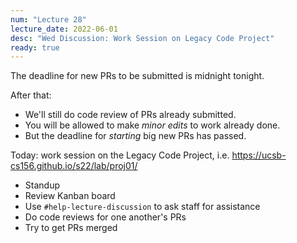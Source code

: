 ```yaml
---
num: "Lecture 28"
lecture_date: 2022-06-01
desc: "Wed Discussion: Work Session on Legacy Code Project"
ready: true
---
```


The deadline for new PRs to be submitted is midnight tonight.

After that:
* We'll still do code review of PRs already submitted.
* You will be allowed to make *minor edits* to work already done.
* But the deadline for _starting_ big new PRs has passed.

Today: work session on the Legacy Code Project, i.e. <https://ucsb-cs156.github.io/s22/lab/proj01/>

* Standup
* Review Kanban board
* Use `#help-lecture-discussion` to ask staff for assistance
* Do code reviews for one another's PRs
* Try to get PRs merged
